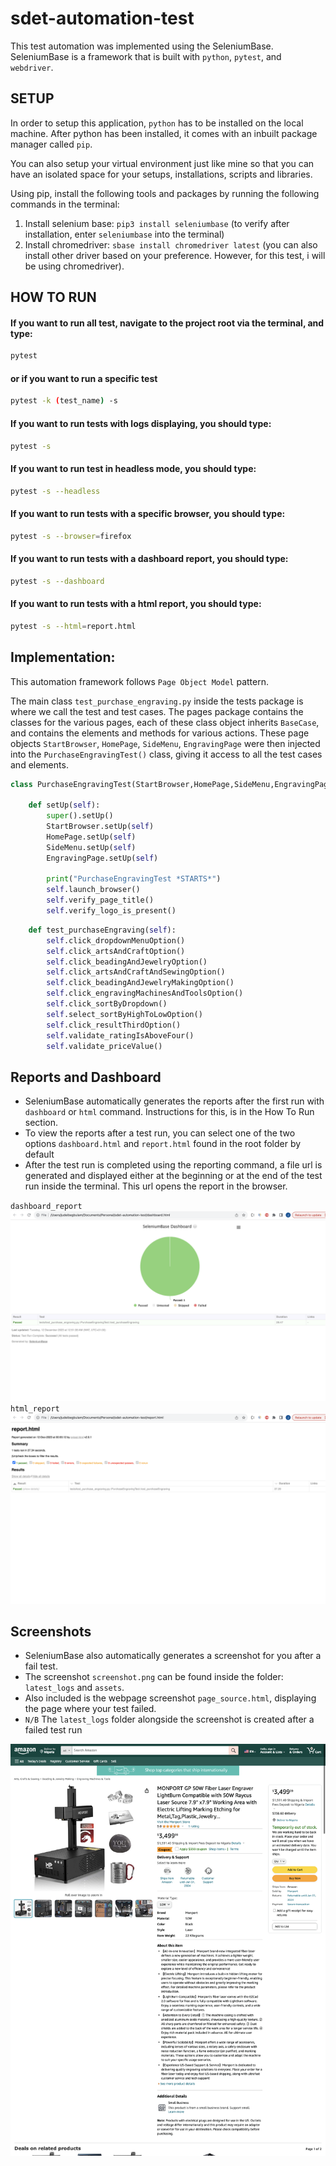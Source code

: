 # sdet-automation-test
This test automation was implemented using the SeleniumBase.
SeleniumBase is a framework that is built with `python`, `pytest`, and `webdriver`.

## SETUP
In order to setup this application, <code>python</code> has to be installed on the local machine. After python has been installed, it comes with an inbuilt package manager called <code>pip</code>.

You can also setup your virtual environment just like mine so that you can have an isolated space for your setups, installations, scripts and libraries.

Using pip, install the following tools and packages by running the following commands in the terminal:
1. Install selenium base: <code>pip3 install seleniumbase</code> (to verify after installation, enter `seleniumbase` into the terminal)
2. Install chromedriver: <code>sbase install chromedriver latest</code> (you can also install other driver based on your preference. However, for this test, i will be using chromedriver).


## HOW TO RUN

#### If you want to run all test, navigate to the project root via the terminal, and type: 
```sh
pytest 
```
#### or if you want to run a specific test
```sh
pytest -k (test_name) -s
```

#### If you want to run tests with logs displaying, you should type: 
```sh
pytest -s 
```

#### If you want to run test in headless mode, you should type: 
```sh
pytest -s --headless 
```

#### If you want to run tests with a specific browser, you should type: 
```sh
pytest -s --browser=firefox 
```

#### If you want to run tests with a dashboard report, you should type: 
```sh
pytest -s --dashboard 
```

#### If you want to run tests with a html report, you should type: 
```sh
pytest -s --html=report.html 
```

## Implementation:
This automation framework follows `Page Object Model` pattern.

The main class `test_purchase_engraving.py` inside the tests package is where we call the test and test cases. 
The pages package contains the classes for the various pages, each of these class object inherits `BaseCase`, and contains the elements and methods for various actions. 
These page objects `StartBrowser`, `HomePage`, `SideMenu`, `EngravingPage` were then injected into the `PurchaseEngravingTest()` class, giving it access to all the test cases and elements.

```python
class PurchaseEngravingTest(StartBrowser,HomePage,SideMenu,EngravingPage):

    def setUp(self):
        super().setUp()
        StartBrowser.setUp(self)
        HomePage.setUp(self)
        SideMenu.setUp(self)
        EngravingPage.setUp(self)

        print("PurchaseEngravingTest *STARTS*")
        self.launch_browser()
        self.verify_page_title()
        self.verify_logo_is_present()
```

```python
    def test_purchaseEngraving(self):
        self.click_dropdownMenuOption()
        self.click_artsAndCraftOption()
        self.click_beadingAndJewelryOption()
        self.click_artsAndCraftAndSewingOption()
        self.click_beadingAndJewelryMakingOption()
        self.click_engravingMachinesAndToolsOption()
        self.click_sortByDropdown()
        self.select_sortByHighToLowOption()
        self.click_resultThirdOption()
        self.validate_ratingIsAboveFour()
        self.validate_priceValue()
```

## Reports and Dashboard
* SeleniumBase automatically generates the reports after the first run with <code>dashboard</code> or <code>html</code> command. Instructions for this, is in the How To Run section.
* To view the reports after a test run, you can select one of the two options <code>dashboard.html</code> and <code>report.html</code> found in the root folder by default
* After the test run is completed using the reporting command, a file url is generated and displayed either at the beginning or at the end of the test run inside the terminal. This url opens the report in the browser.

`dashboard_report`
![imgs/dashboard_report.png](imgs/dashboard_report.png)
`html_report`
![imgs/html_report.png](imgs/html_report.png)

## Screenshots
* SeleniumBase also automatically generates a screenshot for you after a fail test.
* The screenshot <code>screenshot.png</code> can be found inside the folder: `latest_logs` and `assets`.
* Also included is the webpage screenshot <code>page_source.html</code>, displaying the page where your test failed.
* `N/B` The `latest_logs` folder alongside the screenshot is created after a failed test run

![imgs/screenshot.png](imgs/screenshot.png)
